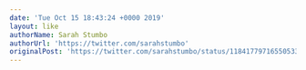 ```yaml
---
date: 'Tue Oct 15 18:43:24 +0000 2019'
layout: like
authorName: Sarah Stumbo
authorUrl: 'https://twitter.com/sarahstumbo'
originalPost: 'https://twitter.com/sarahstumbo/status/1184177971655053312'
---
```

